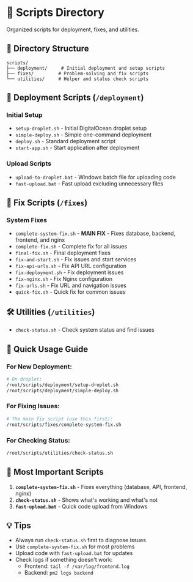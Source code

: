 # 📁 Scripts Directory

Organized scripts for deployment, fixes, and utilities.

## 📂 Directory Structure

```
scripts/
├── deployment/     # Initial deployment and setup scripts
├── fixes/         # Problem-solving and fix scripts
└── utilities/     # Helper and status check scripts
```

## 🚀 Deployment Scripts (`/deployment`)

### Initial Setup
- `setup-droplet.sh` - Initial DigitalOcean droplet setup
- `simple-deploy.sh` - Simple one-command deployment
- `deploy.sh` - Standard deployment script
- `start-app.sh` - Start application after deployment

### Upload Scripts
- `upload-to-droplet.bat` - Windows batch file for uploading code
- `fast-upload.bat` - Fast upload excluding unnecessary files

## 🔧 Fix Scripts (`/fixes`)

### System Fixes
- `complete-system-fix.sh` - **MAIN FIX** - Fixes database, backend, frontend, and nginx
- `complete-fix.sh` - Complete fix for all issues
- `final-fix.sh` - Final deployment fixes
- `fix-and-start.sh` - Fix issues and start services
- `fix-api-urls.sh` - Fix API URL configuration
- `fix-deployment.sh` - Fix deployment issues
- `fix-nginx.sh` - Fix Nginx configuration
- `fix-urls.sh` - Fix URL and navigation issues
- `quick-fix.sh` - Quick fix for common issues

## 🛠️ Utilities (`/utilities`)

- `check-status.sh` - Check system status and find issues

## 📝 Quick Usage Guide

### For New Deployment:
```bash
# On droplet:
/root/scripts/deployment/setup-droplet.sh
/root/scripts/deployment/simple-deploy.sh
```

### For Fixing Issues:
```bash
# The main fix script (use this first):
/root/scripts/fixes/complete-system-fix.sh
```

### For Checking Status:
```bash
/root/scripts/utilities/check-status.sh
```

## 🎯 Most Important Scripts

1. **`complete-system-fix.sh`** - Fixes everything (database, API, frontend, nginx)
2. **`check-status.sh`** - Shows what's working and what's not
3. **`fast-upload.bat`** - Quick code upload from Windows

## 💡 Tips

- Always run `check-status.sh` first to diagnose issues
- Use `complete-system-fix.sh` for most problems
- Upload code with `fast-upload.bat` for updates
- Check logs if something doesn't work:
  - Frontend: `tail -f /var/log/frontend.log`
  - Backend: `pm2 logs backend`